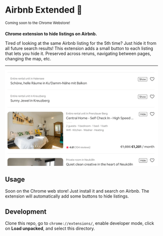 # Airbnb Extended 🧳

<sup>Coming soon to the Chrome Webstore!</sup>

**Chrome extension to hide listings on Airbnb.**

Tired of looking at the same Airbnb listing for the 5th time? Just hide it from all future search results! This extension adds a small button to each listing that lets you hide it. Preserved across reruns, navigating between pages, changing the map, etc.

<!--

<h3 align="center">
  🎉 <a href="https://github.com/jrieke/readme-template">Try it out</a> 🎉
</h3>
-->

---

<p align="center">
    <a href="https://github.com/jrieke/airbnb-extended"><img src="images/screenshot.png" width=600></a>
</p>

## Usage

Soon on the Chrome web store! Just install it and search on Airbnb. The extension will automatically add some buttons to hide listings.

## Development

Clone this repo, go to `chrome://extensions/`, enable developer mode, click on **Load unpacked**, and select this directory.
